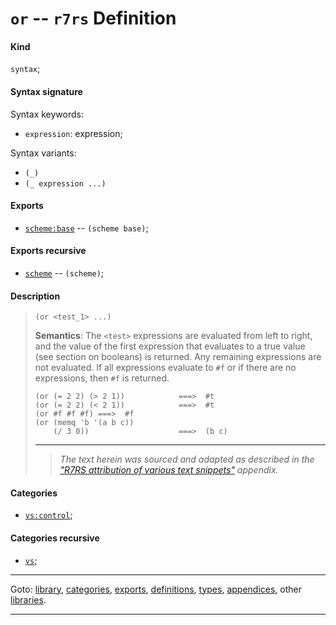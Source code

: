 

<a id='definition__r7rs__or'></a>

# `or` -- `r7rs` Definition


<a id='definition__r7rs__or__kind'></a>

#### Kind

`syntax`;


<a id='definition__r7rs__or__syntax-signature'></a>

#### Syntax signature

Syntax keywords:
 * `expression`: expression;

Syntax variants:
 * `(_)`
 * `(_ expression ...)`


<a id='definition__r7rs__or__exports'></a>

#### Exports

 * [`scheme:base`](../../r7rs/exports/scheme_3a_base.md#export__r7rs__scheme_3a_base) -- `(scheme base)`;


<a id='definition__r7rs__or__exports-recursive'></a>

#### Exports recursive

 * [`scheme`](../../r7rs/exports/scheme.md#export__r7rs__scheme) -- `(scheme)`;


<a id='definition__r7rs__or__description'></a>

#### Description

> ````
> (or <test_1> ...)
> ````
> 
> 
> **Semantics**:
> The `<test>` expressions are evaluated from left to right, and the value of the
> first expression that evaluates to a true value (see
> section on booleans) is returned.  Any remaining expressions
> are not evaluated.  If all expressions evaluate to `#f`
> or if there are no expressions, then `#f` is returned.
> 
> ````
> (or (= 2 2) (> 2 1))            ===>  #t
> (or (= 2 2) (< 2 1))            ===>  #t
> (or #f #f #f) ===>  #f
> (or (memq 'b '(a b c))
>     (/ 3 0))                    ===>  (b c)
> ````
> 
> 
> ----
> > *The text herein was sourced and adapted as described in the ["R7RS attribution of various text snippets"](../../r7rs/appendices/attribution.md#appendix__r7rs__attribution) appendix.*


<a id='definition__r7rs__or__categories'></a>

#### Categories

 * [`vs:control`](../../r7rs/categories/vs_3a_control.md#category__r7rs__vs_3a_control);


<a id='definition__r7rs__or__categories-recursive'></a>

#### Categories recursive

 * [`vs`](../../r7rs/categories/vs.md#category__r7rs__vs);

----

Goto: [library](../../r7rs/_index.md#library__r7rs), [categories](../../r7rs/categories/_index.md#toc__r7rs__categories), [exports](../../r7rs/exports/_index.md#toc__r7rs__exports), [definitions](../../r7rs/definitions/_index.md#toc__r7rs__definitions), [types](../../r7rs/types/_index.md#toc__r7rs__types), [appendices](../../r7rs/appendices/_index.md#toc__r7rs__appendices), other [libraries](../../_libraries.md#toc__libraries).

----

